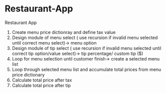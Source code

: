# Restaurant-App
Restaurant App
 1. Create menu price dictionray and define tax value
 1. Design module of menu select ( use recursion if invalid menu selected until correct menu select)-> menu option
 2. Design module of tip select ( use recursion if invalid menu selected until correct tip option/value select)-> tip percentage/ custom tip ($)
 3. Loop for menu selection until customer finish-> create a selected menu list
 4. Loop through selected menu list and accumulate total prices from menu price dictionary
 5. Calculate total price after tax
 6. Calculate total price after tip
